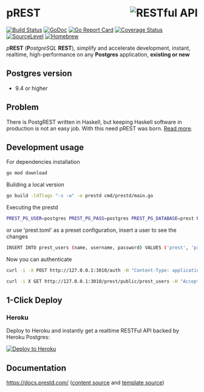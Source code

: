 # <img align="right" src="https://docs.prestd.com/logo.png" alt="RESTful API" title="RESTful API"> pREST
[![Build Status](https://travis-ci.org/prest/prest.svg?branch=master)](https://travis-ci.org/prest/prest)
[![GoDoc](https://godoc.org/github.com/prest/prest?status.png)](https://godoc.org/github.com/prest/prest)
[![Go Report Card](https://goreportcard.com/badge/github.com/prest/prest)](https://goreportcard.com/report/github.com/prest/prest)
[![Coverage Status](https://coveralls.io/repos/github/prest/prest/badge.svg?branch=master)](https://coveralls.io/github/prest/prest?branch=master)
[![SourceLevel](https://app.sourcelevel.io/github/prest/-/prest.svg)](https://app.sourcelevel.io/github/prest/-/prest)
[![Homebrew](https://img.shields.io/badge/dynamic/json.svg?url=https://formulae.brew.sh/api/formula/prestd.json&query=$.versions.stable&label=homebrew)](https://formulae.brew.sh/formula/prestd)

_p_**REST** (**P**_ostgreSQL_ **REST**), simplify and accelerate development, instant, realtime, high-performance on any **Postgres** application, **existing or new**

## Postgres version

- 9.4 or higher

## Problem

There is PostgREST written in Haskell, but keeping Haskell software in production is not an easy job. With this need pREST was born. [Read more](https://github.com/prest/prest/issues/41).

## Development usage

For dependencies installation

```sh
go mod download
```

Building a local version

```sh
go build -ldflags "-s -w" -o prestd cmd/prestd/main.go
```

Executing the prestd

```sh
PREST_PG_USER=postgres PREST_PG_PASS=postgres PREST_PG_DATABASE=prest PREST_PG_PORT=5432 PREST_HTTP_PORT=3010 ./prestd
```

or use 'prest.toml' as a preset configuration, insert a user to see the changes

```sh
INSERT INTO prest_users (name, username, password) VALUES ('prest', 'prest', MD5('prest'));
```

Now you can authenticate

```sh
curl -i -X POST http://127.0.0.1:3010/auth -H "Content-Type: application/json" -d '{"username": "prest", "password": "prest"}'
```

```sh
curl -i X GET http://127.0.0.1:3010/prest/public/prest_users -H "Accept: application/json" -H "Authorization: Bearer {token}"
```

## 1-Click Deploy

### Heroku
Deploy to Heroku and instantly get a realtime RESTFul API backed by Heroku Postgres:

[![Deploy to Heroku](https://www.herokucdn.com/deploy/button.svg)](https://heroku.com/deploy?template=https://github.com/prest/prest-heroku)

## Documentation

https://docs.prestd.com/ ([content source](https://github.com/prest/prest/tree/master/docs) and [template source](https://github.com/prest/doc-template))
